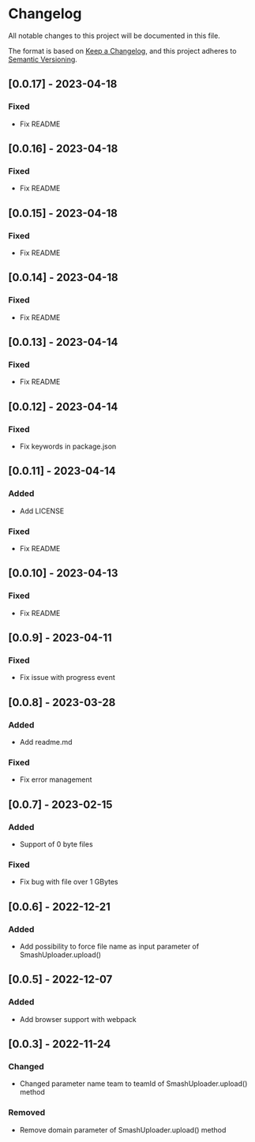 # Changelog

All notable changes to this project will be documented in this file.

The format is based on [Keep a Changelog](https://keepachangelog.com/en/1.0.0/),
and this project adheres to [Semantic Versioning](https://semver.org/spec/v2.0.0.html).

## [0.0.17] - 2023-04-18

### Fixed
- Fix README
## [0.0.16] - 2023-04-18

### Fixed
- Fix README
## [0.0.15] - 2023-04-18

### Fixed
- Fix README

## [0.0.14] - 2023-04-18

### Fixed
- Fix README

## [0.0.13] - 2023-04-14

### Fixed
- Fix README


## [0.0.12] - 2023-04-14

### Fixed
- Fix keywords in package.json


## [0.0.11] - 2023-04-14

### Added
- Add LICENSE

### Fixed
- Fix README


## [0.0.10] - 2023-04-13

### Fixed
- Fix README


## [0.0.9] - 2023-04-11

### Fixed
- Fix issue with progress event


## [0.0.8] - 2023-03-28

### Added
- Add readme.md

### Fixed
- Fix error management


## [0.0.7] - 2023-02-15

### Added

- Support of 0 byte files

### Fixed 

- Fix bug with file over 1 GBytes

## [0.0.6] - 2022-12-21

### Added

- Add possibility to force file name as input parameter of SmashUploader.upload()

## [0.0.5] - 2022-12-07

### Added

- Add browser support with webpack


## [0.0.3] - 2022-11-24

### Changed

- Changed parameter name team to teamId of SmashUploader.upload() method

### Removed

- Remove domain parameter of SmashUploader.upload() method
